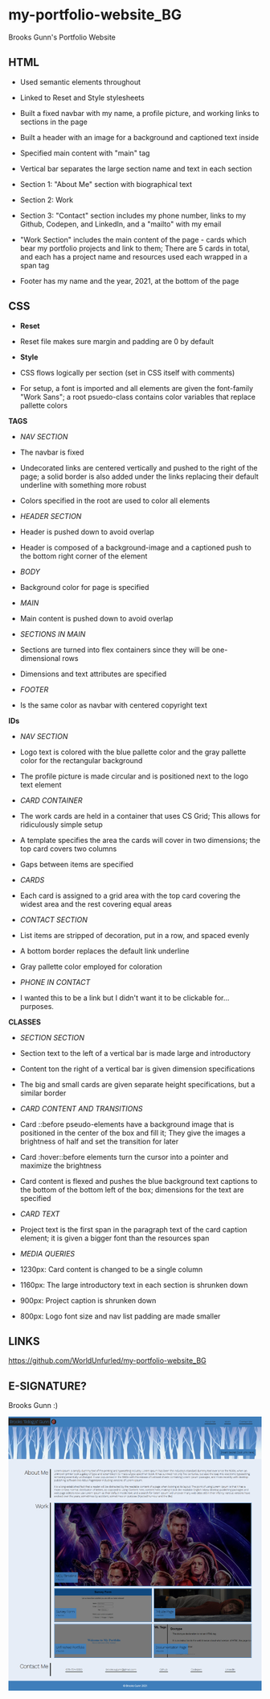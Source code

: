 # my-portfolio-website_BG
Brooks Gunn's Portfolio Website

## HTML
* Used semantic elements throughout

* Linked to Reset and Style stylesheets

* Built a fixed navbar with my name, a profile picture, and working links to sections in the page

* Built a header with an image for a background and captioned text inside

* Specified main content with "main" tag

* Vertical bar separates the large section name and text in each section
* Section 1: "About Me" section with biographical text
* Section 2: Work 
* Section 3: "Contact" section includes my phone number, links to my Github, Codepen, and LinkedIn, and a "mailto" with my email

* "Work Section" includes the main content of the page - cards which bear my portfolio projects and link to them; There are 5 cards in total, and each has a project name and resources used each wrapped in a span tag

* Footer has my name and the year, 2021, at the bottom of the page
## CSS
* **Reset**
* Reset file makes sure margin and padding are 0 by default

* **Style**
* CSS flows logically per section (set in CSS itself with comments)
* For setup, a font is imported and all elements are given the font-family "Work Sans"; a root psuedo-class contains color variables that replace pallette colors

**TAGS**

* _NAV SECTION_
* The navbar is fixed
* Undecorated links are centered vertically and pushed to the right of the page; a solid border is also added under the links replacing their default underline with something more robust
* Colors specified in the root are used to color all elements

* _HEADER SECTION_
* Header is pushed down to avoid overlap
* Header is composed of a background-image and a captioned push to the bottom right corner of the element

* _BODY_
* Background color for page is specified 

* _MAIN_
* Main content is pushed down to avoid overlap

* _SECTIONS IN MAIN_
* Sections are turned into flex containers since they will be one-dimensional rows
* Dimensions and text attributes are specified

* _FOOTER_
* Is the same color as navbar with centered copyright text

**IDs**

* _NAV SECTION_
* Logo text is colored with the blue pallette color and the gray pallette color for the rectangular background
* The profile picture is made circular and is positioned next to the logo text element

* _CARD CONTAINER_
* The work cards are held in a container that uses CS Grid; This allows for ridiculously simple setup
* A template specifies the area the cards will cover in two dimensions; the top card covers two columns
* Gaps between items are specified

* _CARDS_
* Each card is assigned to a grid area with the top card covering the widest area and the rest covering equal areas

* _CONTACT SECTION_
* List items are stripped of decoration, put in a row, and spaced evenly
* A bottom border replaces the default link underline
* Gray pallette color employed for coloration

* _PHONE IN CONTACT_
* I wanted this to be a link but I didn't want it to be clickable for... purposes.

**CLASSES**
* _SECTION SECTION_
* Section text to the left of a vertical bar is made large and introductory
* Content ton the right of a vertical bar is given dimension specifications
* The big and small cards are given separate height specifications, but a similar border

* _CARD CONTENT AND TRANSITIONS_
* Card ::before pseudo-elements have a background image that is positioned in the center of the box and fill it; They give the images a brightness of half and set the transition for later
* Card :hover::before elements turn the cursor into a pointer and maximize the brightness
* Card content is flexed and pushes the blue background text captions to the bottom of the bottom left of the box; dimensions for the text are specified

* _CARD TEXT_
* Project text is the first span in the paragraph text of the card caption element; it is given a bigger font than the resources span

* _MEDIA QUERIES_
* 1230px: Card content is changed to be a single column
* 1160px: The large introductory text in each section is shrunken down
* 900px: Project caption is shrunken down
* 800px: Logo font size and nav list padding are made smaller
## LINKS
https://github.com/WorldUnfurled/my-portfolio-website_BG
## E-SIGNATURE?
Brooks Gunn :)

![screenshot](assets/images/portfolio_website_BG.png)
